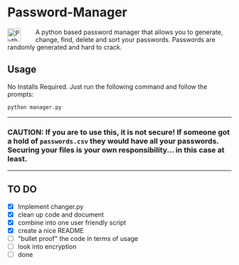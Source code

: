 # Password-Manager
<img align="left" alt="Python" width="30px" style="padding-right:30px;" src="https://cdn.jsdelivr.net/gh/devicons/devicon/icons/python/python-original.svg"/>
A python based password manager that allows you to generate, change, find, delete and sort your passwords. Passwords are randomly generated and hard to crack.

## Usage
No Installs Required. Just run the following command and follow the prompts:
```sh
python manager.py
```

---

### CAUTION: If you are to use this, it is not secure! If someone got a hold of ```passwords.csv``` they would have all your passwords. Securing your files is your own responsibility... in this case at least.

---

## TO DO
- [X] Implement changer.py
- [X] clean up code and document
- [X] combine into one user friendly script
- [X] create a nice README
- [ ] "bullet proof" the code in terms of usage
- [ ] look into encryption
- [ ] done
